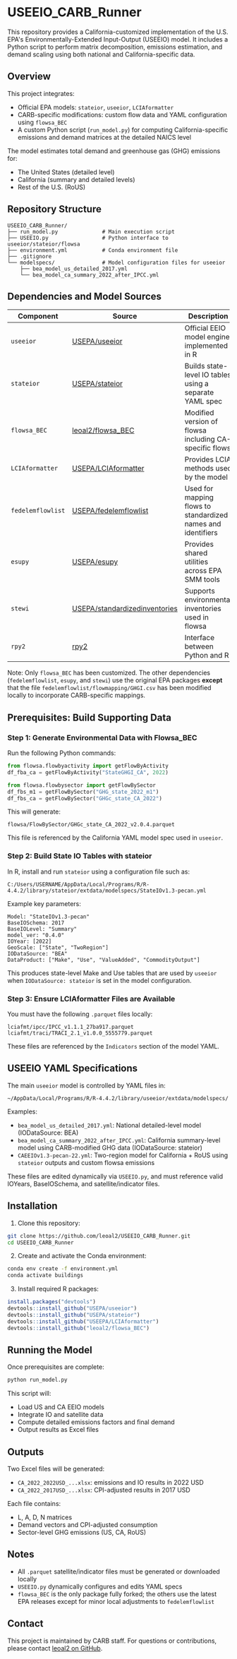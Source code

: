 # USEEIO\_CARB\_Runner

This repository provides a California-customized implementation of the U.S. EPA's Environmentally-Extended Input-Output (USEEIO) model. It includes a Python script to perform matrix decomposition, emissions estimation, and demand scaling using both national and California-specific data.

## Overview

This project integrates:

* Official EPA models: `stateior`, `useeior`, `LCIAformatter`
* CARB-specific modifications: custom flow data and YAML configuration using `flowsa_BEC`
* A custom Python script (`run_model.py`) for computing California-specific emissions and demand matrices at the detailed NAICS level

The model estimates total demand and greenhouse gas (GHG) emissions for:

* The United States (detailed level)
* California (summary and detailed levels)
* Rest of the U.S. (RoUS)

## Repository Structure

```
USEEIO_CARB_Runner/
├── run_model.py              # Main execution script
├── USEEIO.py                 # Python interface to useeior/stateior/flowsa
├── environment.yml           # Conda environment file
├── .gitignore
└── modelspecs/               # Model configuration files for useeior
    ├── bea_model_us_detailed_2017.yml
    └── bea_model_ca_summary_2022_after_IPCC.yml
```

## Dependencies and Model Sources

| Component         | Source                                                                            | Description                                                  |
| ----------------- | --------------------------------------------------------------------------------- | ------------------------------------------------------------ |
| `useeior`         | [USEPA/useeior](https://github.com/USEPA/useeior)                                 | Official EEIO model engine implemented in R                  |
| `stateior`        | [USEPA/stateior](https://github.com/USEPA/stateior)                               | Builds state-level IO tables using a separate YAML spec      |
| `flowsa_BEC`      | [leoal2/flowsa\_BEC](https://github.com/leoal2/flowsa_BEC)                        | Modified version of flowsa including CA-specific flows       |
| `LCIAformatter`   | [USEPA/LCIAformatter](https://github.com/USEPA/LCIAformatter)                     | Provides LCIA methods used by the model                      |
| `fedelemflowlist` | [USEPA/fedelemflowlist](https://github.com/USEPA/fedelemflowlist)                 | Used for mapping flows to standardized names and identifiers |
| `esupy`           | [USEPA/esupy](https://github.com/USEPA/esupy)                                     | Provides shared utilities across EPA SMM tools               |
| `stewi`           | [USEPA/standardizedinventories](https://github.com/USEPA/standardizedinventories) | Supports environmental inventories used in flowsa            |
| `rpy2`            | [rpy2](https://rpy2.github.io/)                                                   | Interface between Python and R                               |

Note: Only `flowsa_BEC` has been customized. The other dependencies (`fedelemflowlist`, `esupy`, and `stewi`) use the original EPA packages **except** that the file `fedelemflowlist/flowmapping/GHGI.csv` has been modified locally to incorporate CARB-specific mappings.

## Prerequisites: Build Supporting Data

### Step 1: Generate Environmental Data with Flowsa\_BEC

Run the following Python commands:

```python
from flowsa.flowbyactivity import getFlowByActivity 
df_fba_ca = getFlowByActivity("StateGHGI_CA", 2022)

from flowsa.flowbysector import getFlowBySector 
df_fbs_m1 = getFlowBySector("GHG_state_2022_m1")
df_fbs_ca = getFlowBySector("GHGc_state_CA_2022")
```

This will generate:

```
flowsa/FlowBySector/GHGc_state_CA_2022_v2.0.4.parquet
```

This file is referenced by the California YAML model spec used in `useeior`.

### Step 2: Build State IO Tables with stateior

In R, install and run `stateior` using a configuration file such as:

```
C:/Users/USERNAME/AppData/Local/Programs/R/R-4.4.2/library/stateior/extdata/modelspecs/StateIOv1.3-pecan.yml
```

Example key parameters:

```
Model: "StateIOv1.3-pecan"
BaseIOSchema: 2017
BaseIOLevel: "Summary"
model_ver: "0.4.0"
IOYear: [2022]
GeoScale: ["State", "TwoRegion"]
IODataSource: "BEA"
DataProduct: ["Make", "Use", "ValueAdded", "CommodityOutput"]
```

This produces state-level Make and Use tables that are used by `useeior` when `IODataSource: stateior` is set in the model configuration.

### Step 3: Ensure LCIAformatter Files are Available

You must have the following `.parquet` files locally:

```
lciafmt/ipcc/IPCC_v1.1.1_27ba917.parquet
lciafmt/traci/TRACI_2.1_v1.0.0_5555779.parquet
```

These files are referenced by the `Indicators` section of the model YAML.

## USEEIO YAML Specifications

The main `useeior` model is controlled by YAML files in:

```
~/AppData/Local/Programs/R/R-4.4.2/library/useeior/extdata/modelspecs/
```

Examples:

* `bea_model_us_detailed_2017.yml`: National detailed-level model (IODataSource: BEA)
* `bea_model_ca_summary_2022_after_IPCC.yml`: California summary-level model using CARB-modified GHG data (IODataSource: stateior)
* `CAEEIOv1.3-pecan-22.yml`: Two-region model for California + RoUS using `stateior` outputs and custom flowsa emissions

These files are edited dynamically via `USEEIO.py`, and must reference valid IOYears, BaseIOSchema, and satellite/indicator files.

## Installation

1. Clone this repository:

```bash
git clone https://github.com/leoal2/USEEIO_CARB_Runner.git
cd USEEIO_CARB_Runner
```

2. Create and activate the Conda environment:

```bash
conda env create -f environment.yml
conda activate buildings
```

3. Install required R packages:

```r
install.packages("devtools")
devtools::install_github("USEPA/useeior")
devtools::install_github("USEPA/stateior")
devtools::install_github("USEEPA/LCIAformatter")
devtools::install_github("leoal2/flowsa_BEC")
```

## Running the Model

Once prerequisites are complete:

```bash
python run_model.py
```

This script will:

* Load US and CA EEIO models
* Integrate IO and satellite data
* Compute detailed emissions factors and final demand
* Output results as Excel files

## Outputs

Two Excel files will be generated:

* `CA_2022_2022USD_...xlsx`: emissions and IO results in 2022 USD
* `CA_2022_2017USD_...xlsx`: CPI-adjusted results in 2017 USD

Each file contains:

* L, A, D, N matrices
* Demand vectors and CPI-adjusted consumption
* Sector-level GHG emissions (US, CA, RoUS)

## Notes

* All `.parquet` satellite/indicator files must be generated or downloaded locally
* `USEEIO.py` dynamically configures and edits YAML specs
* `flowsa_BEC` is the only package fully forked; the others use the latest EPA releases except for minor local adjustments to `fedelemflowlist`

## Contact

This project is maintained by CARB staff.
For questions or contributions, please contact [leoal2 on GitHub](https://github.com/leoal2).
